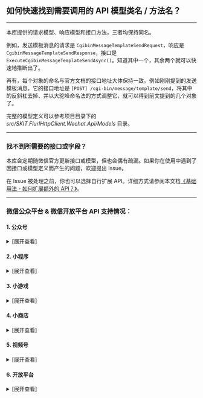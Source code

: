 ﻿## 如何快速找到需要调用的 API 模型类名 / 方法名？

---

本库提供的请求模型、响应模型和接口方法，三者均保持同名。

例如，发送模板消息的请求是 `CgibinMessageTemplateSendRequest`，响应是 `CgibinMessageTemplateSendResponse`，接口是 `ExecuteCgibinMessageTemplateSendAsync()`。知道其中一个，其余两个就可以快速地推断出了。

再有，每个对象的命名与官方文档的接口地址大体保持一致。例如刚刚提到的发送模板消息，它的接口地址是 `[POST] /cgi-bin/message/template/send`，将其中的反斜杠去掉、并以大驼峰命名法的方式调整它，就可以得到前文提到的几个对象了。

完整的模型定义可以参考项目目录下的 _src/SKIT.FlurlHttpClient.Wechat.Api/Models_ 目录。

---

### 找不到所需要的接口或字段？

本库会定期随微信官方更新接口或模型，但也会偶有疏漏。如果你在使用中遇到了因接口或模型定义而产生的问题，欢迎提出 Issue。

在 Issue 被处理之前，你也可以选择自行扩展 API。详细方式请参阅本文档[《基础用法 - 如何扩展额外的 API？》](./Basic_Extensions.md)。

---

### 微信公众平台 & 微信开放平台 API 支持情况：

#### 1. 公众号

<details>

<summary>[展开查看]</summary>

|     |         微信 API         |         备注         |
| :-: | :----------------------: | :------------------: |
|  √  |         基础功能         |                      |
|  √  |       OpenAPI 管理       |                      |
|  √  |        自定义菜单        |                      |
|  √  |       基础消息能力       |                      |
|  √  |         订阅通知         |                      |
|  √  |         客服消息         |                      |
|  √  |       微信网页开发       |                      |
|  √  |         素材管理         |                      |
|  √  |          草稿箱          |                      |
|  √  |         发布能力         |                      |
|  √  |     图文消息留言管理     |                      |
|  √  |         用户管理         |                      |
|  √  |         账号管理         |                      |
|  √  |         数据统计         |                      |
|  √  |         微信卡券         |                      |
|  √  |         微信门店         |                      |
|  √  |         微信小店         |                      |
|  √  |         智能接口         |                      |
|  ×  | <del>微信设备功能</del>  | 异构协议，需独立模块 |
|  √  |       微信一物一码       |                      |
|  √  |         微信发票         |                      |
|  √  |       微信非税缴费       |                      |
|  √  | 扫服务号二维码打开小程序 |                      |
|  √  |       微信就医助手       |                      |
|  √  |       微信长辈就医       |                      |

</details>

#### 2. 小程序

<details>

<summary>[展开查看]</summary>

|     |        微信 API        | 平台能力 |         备注         |
| :-: | :--------------------: | :------: | :------------------: |
|  √  |        基础功能        |          |                      |
|  √  |      OpenAPI 管理      |          |                      |
|  √  |       小程序登录       |          |                      |
|  √  |        用户信息        |          |                      |
|  √  | 小程序码于与小程序链接 |          |                      |
|  √  |       小程序客服       |          |                      |
|  √  |        消息相关        |          |                      |
|  √  |       小程序安全       |          |                      |
|  √  |        数据分析        |          |                      |
|  √  |        硬件设备        |          |                      |
|  √  |       小程序直播       | 行业能力 |                      |
|  √  |        运维中心        |          |                      |
|  √  |        插件管理        |          |                      |
|  √  |         云开发         |          |                      |
|  √  |       附近小程序       |          |                      |
|  √  |   图像处理与文字识别   |          |                      |
|  √  |      微信红包封面      |          |                      |
|  √  |        即时配送        | 行业能力 |                      |
|  √  |        物流助手        | 行业能力 |                      |
|  √  |      微信服务市场      |          |                      |
|  √  |        生物认证        |          |                      |
|  ×  |    <del>广告</del>     |          | 异构协议，需独立模块 |
|  √  |        微信客服        | 商业能力 |                      |
|  √  |        购物订单        | 商业能力 |                      |
|  √  |      小程序推广员      | 商业能力 |                      |
|  √  |        交易保障        | 商业能力 |                      |
|  √  |        交易组件        | 商业能力 |                      |
|  √  |       小程序联盟       | 商业能力 |                      |
|  √  |   小程序支付管理服务   | 商业能力 |                      |
|  ×  |   <del>乘车码</del>    | 行业能力 |       _开发中_       |
|  √  |        城市服务        | 城市服务 |                      |
|  √  |        服务市场        | 服务市场 |                      |

</details>

#### 3. 小游戏

<details>

<summary>[展开查看]</summary>

|     |   微信 API   | 备注 |
| :-: | :----------: | :--: |
|  √  |   虚拟支付   |      |
|  √  | 接口调用凭证 |      |
|  √  |     登录     |      |
|  √  | 游戏内容安全 |      |
|  √  |   开放数据   |
|  √  |   动态消息   |      |
|  √  |   小程序码   |      |
|  √  |  URL Scheme  |      |
|  √  |   URL Link   |      |
|  √  |   数据分析   |      |
|  √  |   用户信息   |      |
|  √  |    云开发    |      |
|  √  |   对局匹配   |      |
|  √  |   硬件设备   |      |
|  √  |     网络     |      |
|  √  |    帧同步    |      |
|  √  |   安全风控   |      |
|  √  |  Short Link  |      |
|  √  |   订阅消息   |      |

</details>

#### 4. 小商店

<details>

<summary>[展开查看]</summary>

|     |      微信 API      | 备注 |
| :-: | :----------------: | :--: |
|  √  |      开店接口      |      |
|  √  |    服务市场接口    |      |
|  √  | 接入商品前必需接口 |      |
|  √  |      SPU 接口      |      |
|  √  |      SKU 接口      |      |
|  √  |      订单接口      |      |
|  √  |      物流接口      |      |
|  √  |     优惠券接口     |      |
|  √  |      店铺接口      |      |
|  √  |      直播接口      |      |
|  √  |     小程序联盟     |      |

</details>

#### 5. 视频号

<details>

<summary>[展开查看]</summary>

|     |      微信 API      | 备注 |
| :-: | :----------------: | :--: |
|  √  | 视频号小店开放接口 |      |
|  √  | 视频号助手开放接口 |      |
|  √  |      接口管理      |      |

</details>

#### 6. 开放平台

<details>

<summary>[展开查看]</summary>

|     |      微信 API       |        模块         |         备注         |
| :-: | :-----------------: | :-----------------: | :------------------: |
|  √  |    微信登录功能     | 移动应用 & 网站应用 |                      |
|  √  |   一次性订阅消息    |      移动应用       |                      |
|  √  | 第三方平台调用凭证  |     第三方平台      |                      |
|  √  |    授权帐号管理     |     第三方平台      |                      |
|  √  |    OpenAPI 管理     |     第三方平台      |                      |
|  √  |   第三方平台管理    |     第三方平台      |                      |
|  √  |  开放平台帐号管理   |     第三方平台      |                      |
|  √  |  代商家注册小程序   |     第三方平台      |                      |
|  √  |  代商家管理小程序   |     第三方平台      |                      |
|  √  | 小程序流量主代运营  |     第三方平台      |                      |
|  √  |  代商家管理公众号   |     第三方平台      |                      |
|  √  |    批量代云开发     |     第三方平台      |                      |
|  √  |    普通代云开发     |     第三方平台      |                      |
|  √  |     微信云托管      |     第三方平台      |                      |
|  √  |      服务平台       |      服务平台       |                      |
|  ×  | <del>硬件框架</del> |      硬件框架       | 异构协议，需独立模块 |

</details>
